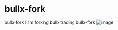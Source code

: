 # bullx-fork
bullx-fork
I am forking bullx trading bullx-fork
![image](https://github.com/user-attachments/assets/9060392d-e27a-4182-9bb7-ebca3f85209a)

